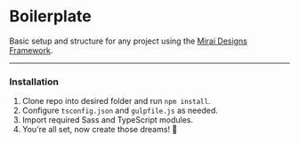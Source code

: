 # Boilerplate

Basic setup and structure for any project using the [Mirai Designs Framework](https://github.com/miraidesigns/mirai-designs-framework).

---

### Installation

1. Clone repo into desired folder and run `npm install`.
2. Configure `tsconfig.json` and `gulpfile.js` as needed.
3. Import required Sass and TypeScript modules.
4. You're all set, now create those dreams! :100:
